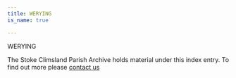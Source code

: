 ```yaml
---
title: WERYING
is_name: true

---
```


WERYING


The Stoke Climsland Parish Archive holds material under this index entry. To find out more please [contact us](/contact/)
